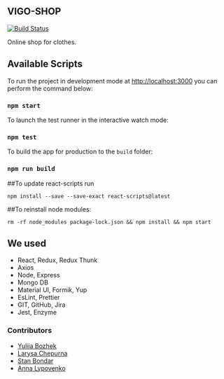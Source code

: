 ## VIGO-SHOP


[![Build Status](https://travis-ci.com/Vigo-Shop/Vigo-project.svg?branch=master)](https://travis-ci.com/Vigo-Shop/Vigo-project)

Online shop for clothes.

## Available Scripts

To run the project in development mode at [http://localhost:3000](http://localhost:3000) you can perform the command below: 

### `npm start`

To launch the test runner in the interactive watch mode: 

### `npm test`

To build the app for production to the `build` folder:

### `npm run build`

##To update react-scripts run

`npm install --save --save-exact react-scripts@latest`



##To reinstall node modules:

`rm -rf node_modules package-lock.json && npm install && npm start`

## We used

* React, Redux, Redux Thunk
* Axios
* Node, Express
* Mongo DB
* Material UI, Formik, Yup
* EsLint, Prettier
* GIT, GitHub, Jira
* Jest, Enzyme

### Contributors

* [Yuliia Bozhek](https://gitlab.com/Juli-Bk) 
* [Larysa Chepurna](https://gitlab.com/alisa444.86)
* [Stan Bondar](https://gitlab.com/StanBondar)
* [Anna Lypovenko](https://gitlab.com/AnnaLypovenko)
